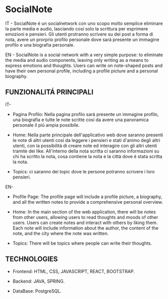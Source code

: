 # SocialNote
  IT - SocialNote é un socialnetwork con uno scopo molto semplice eliminare la parte media e audio, lasciando cosí solo la scrittura per esprimere emozioni e pensieri. Gli utenti protranno scrivere         su dei post a forma di nota, avere un prorprio profilo personale dove sará presente un immagine profilo e una biografia personale.
 
  EN - SocialNote is a social network with a very simple purpose: to eliminate the media and audio components, leaving only writing as a means to express emotions and thoughts. Users can write on           note-shaped posts and have their own personal profile, including a profile picture and a personal biography.

## FUNZIONALITÁ PRINCIPALI

 IT-
  - Pagina Profilo: Nella pagina profilo sará presente un immagine profilo, una biografia e tutte le note scritte cosí da avere una panoramica personale il piú ampia possibile.
  
  - Home: Nella parte principale dell'applicativo web dove saranno presenti le note di altri utenti cosí da leggere i pensieri e stati d'animo degli altri utenti, con la possibilitá di creare note       ed interagire con gli altri utenti tramite dei like. All'interno della nota scritta ci saranno informazioni su chi ha scritto la nota, cosa contiene la nota e la cittá dove é stata scritta la        nota.
  
  - Topics: ci saranno dei topic dove le persone potranno scrivere i loro pensieri.
 
 EN-
  - Profile Page: The profile page will include a profile picture, a biography, and all the written notes to provide a comprehensive personal overview.
  
  - Home: In the main section of the web application, there will be notes from other users, allowing users to read thoughts and moods of other users. Users can create notes and interact with others      by liking them. Each note will include information about the author, the content of the note, and the city where the note was written.
  
  - Topics: There will be topics where people can write their thoughts.

## TECHNOLOGIES

 - Frontend: HTML, CSS, JAVASCRIPT, REACT, BOOTSTRAP.
 
 - Backend: JAVA, SPRING.
 
 - DataBase: PostgreSQL.